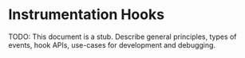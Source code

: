 # Instrumentation Hooks

TODO: This document is a stub. Describe general principles, types of events,
hook APIs, use-cases for development and debugging.
